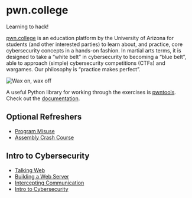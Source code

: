 # pwn.college

Learning to hack!

[pwn.college](https://pwn.college/) is an education platform by the University of Arizona for students (and other interested parties) to learn about, and practice, core cybersecurity concepts in a hands-on fashion. In martial arts terms, it is designed to take a “white belt” in cybersecurity to becoming a “blue belt”, able to approach (simple) cybersecurity competitions (CTFs) and wargames. Our philosophy is “practice makes perfect”.

![Wax on, wax off](https://media4.giphy.com/media/J2xkAW1E8kvyE/giphy-downsized-medium.gif)

A useful Python library for working through the exercises is [pwntools](https://github.com/Gallopsled/pwntools). Check out the [documentation](https://docs.pwntools.com/en/latest/).

## Optional Refreshers

- [Program Misuse](./progarm_misuse/Readme.md)
- [Assembly Crash Course](./assembly/Readme.md)

## Intro to Cybersecurity

- [Talking Web](./talking_web/Readme.md)
- [Building a Web Server](./webserver/Readme.md)
- [Intercepting Communication](./network_intercepts/Readme.md)
- [Intro to Cybersecurity](./cyber-intro/Readme.md)
